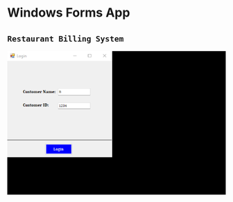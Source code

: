 # Windows Forms App  
## `Restaurant Billing System` <br>  
![](3.%20Restaurant%20Billing%20System/Restaurant%20Billing%20System/bin/sample.gif) 
